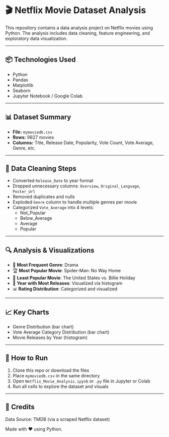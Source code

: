 # 🎬 Netflix Movie Dataset Analysis

This repository contains a data analysis project on Netflix movies using Python. The analysis includes data cleaning, feature engineering, and exploratory data visualization.

---

## 📦 Technologies Used

- Python
- Pandas
- Matplotlib
- Seaborn
- Jupyter Notebook / Google Colab

---

## 📊 Dataset Summary

- **File:** `mymoviedb.csv`
- **Rows:** 9827 movies
- **Columns:** Title, Release Date, Popularity, Vote Count, Vote Average, Genre, etc.

---

## 🧹 Data Cleaning Steps

- Converted `Release_Date` to year format
- Dropped unnecessary columns: `Overview`, `Original_Language`, `Poster_Url`
- Removed duplicates and nulls
- Exploded `Genre` column to handle multiple genres per movie
- Categorized `Vote_Average` into 4 levels:
  - Not_Popular
  - Below_Average
  - Average
  - Popular

---

## 🔍 Analysis & Visualizations

- 📌 **Most Frequent Genre**: Drama
- 🏆 **Most Popular Movie**: Spider-Man: No Way Home
- 🔻 **Least Popular Movie**: The United States vs. Billie Holiday
- 📅 **Year with Most Releases**: Visualized via histogram
- 📊 **Rating Distribution**: Categorized and visualized

---

## 📈 Key Charts

- Genre Distribution (bar chart)
- Vote Average Category Distribution (bar chart)
- Movie Releases by Year (histogram)

---

## 🚀 How to Run

1. Clone this repo or download the files
2. Place `mymoviedb.csv` in the same directory
3. Open `Netflix_Movie_Analysis.ipynb` or `.py` file in Jupyter or Colab
4. Run all cells to explore the dataset and visuals

---

## 🙌 Credits

Data Source: TMDB (via a scraped Netflix dataset)

Made with ❤️ using Python.
